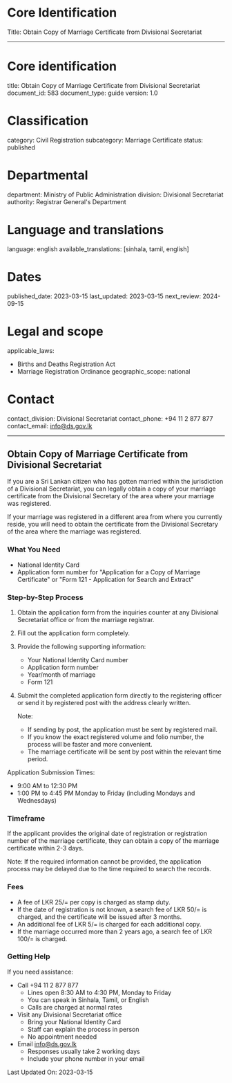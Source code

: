 # Core Identification
Title: Obtain Copy of Marriage Certificate from Divisional Secretariat

---
# Core identification
title: Obtain Copy of Marriage Certificate from Divisional Secretariat
document_id: 583
document_type: guide
version: 1.0

# Classification
category: Civil Registration
subcategory: Marriage Certificate
status: published

# Departmental
department: Ministry of Public Administration
division: Divisional Secretariat
authority: Registrar General's Department

# Language and translations
language: english
available_translations: [sinhala, tamil, english]

# Dates
published_date: 2023-03-15
last_updated: 2023-03-15
next_review: 2024-09-15

# Legal and scope
applicable_laws:
 - Births and Deaths Registration Act
 - Marriage Registration Ordinance
geographic_scope: national

# Contact
contact_division: Divisional Secretariat
contact_phone: +94 11 2 877 877
contact_email: info@ds.gov.lk

---

## Obtain Copy of Marriage Certificate from Divisional Secretariat

If you are a Sri Lankan citizen who has gotten married within the jurisdiction of a Divisional Secretariat, you can legally obtain a copy of your marriage certificate from the Divisional Secretary of the area where your marriage was registered.

If your marriage was registered in a different area from where you currently reside, you will need to obtain the certificate from the Divisional Secretary of the area where the marriage was registered.

### What You Need
- National Identity Card
- Application form number for "Application for a Copy of Marriage Certificate" or "Form 121 - Application for Search and Extract"

### Step-by-Step Process
1. Obtain the application form from the inquiries counter at any Divisional Secretariat office or from the marriage registrar.
2. Fill out the application form completely.
3. Provide the following supporting information:
   - Your National Identity Card number
   - Application form number
   - Year/month of marriage
   - Form 121
4. Submit the completed application form directly to the registering officer or send it by registered post with the address clearly written.

   Note:
   - If sending by post, the application must be sent by registered mail.
   - If you know the exact registered volume and folio number, the process will be faster and more convenient.
   - The marriage certificate will be sent by post within the relevant time period.

Application Submission Times:
- 9:00 AM to 12:30 PM
- 1:00 PM to 4:45 PM
Monday to Friday (including Mondays and Wednesdays)

### Timeframe
If the applicant provides the original date of registration or registration number of the marriage certificate, they can obtain a copy of the marriage certificate within 2-3 days.

Note:
If the required information cannot be provided, the application process may be delayed due to the time required to search the records.

### Fees
- A fee of LKR 25/= per copy is charged as stamp duty.
- If the date of registration is not known, a search fee of LKR 50/= is charged, and the certificate will be issued after 3 months.
- An additional fee of LKR 5/= is charged for each additional copy.
- If the marriage occurred more than 2 years ago, a search fee of LKR 100/= is charged.

### Getting Help
If you need assistance:
- Call +94 11 2 877 877
  - Lines open 8:30 AM to 4:30 PM, Monday to Friday
  - You can speak in Sinhala, Tamil, or English
  - Calls are charged at normal rates
- Visit any Divisional Secretariat office
  - Bring your National Identity Card
  - Staff can explain the process in person
  - No appointment needed
- Email info@ds.gov.lk
  - Responses usually take 2 working days
  - Include your phone number in your email

Last Updated On: 2023-03-15